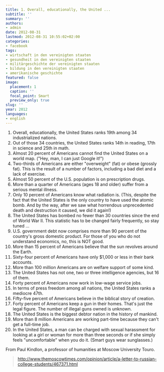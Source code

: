 ```yaml
---
title: 1. Overall, educationally, the United ...
subtitle: ''
summary: ''
authors:
- admin
date: 2012-08-31
lastmod: 2012-08-31 10:55:02+02:00
categories:
- facebook
tags:
- wirtschaft in den vereinigten staaten
- gesundheit in den vereinigten staaten
- militärgeschichte der vereinigten staaten
- bildung in den vereinigten staaten
- amerikanische geschichte
featured: false
image:
  placement: 1
  caption: ''
  focal_point: Smart
  preview_only: true
slug: ''
year: 2012
languages:
- english
---
```


1. Overall, educationally, the United States ranks 19th among 34 industrialized nations.
2. Out of those 34 countries, the United States ranks 14th in reading, 17th in science and 25th in math.
3. Almost 20 percent of Americans cannot find the United States on a world map. ("Hey, man, I can just Google it!")
4. Two-thirds of Americans are either "overweight" (fat) or obese (grossly fat). This is the result of a number of factors, including a bad diet and a lack of exercise.
5. Almost 50 percent of the U.S. population is on prescription drugs.
6. More than a quarter of Americans (ages 18 and older) suffer from a serious mental illness.
7. Only 10 percent of Americans know what radiation is. (This, despite the fact that the United States is the only country to have used the atomic bomb. And by the way, after we saw what horrendous unprecedented death and destruction it caused, we did it again!)
8. The United States has bombed no fewer than 30 countries since the end of World War II. This statistic has to be changed fairly frequently, so stay tuned …
9. U.S. government debt now comprises more than 90 percent of the country's gross domestic product. For those of you who do not understand economics, no, this is NOT good.
10. More than 15 percent of Americans believe that the sun revolves around the Earth.
11. Sixty-four percent of Americans have only $1,000 or less in their bank accounts.
12. More than 100 million Americans are on welfare support of some kind.
13. The United States has not one, two or three intelligence agencies, but 16 of them.
14. Forty percent of Americans now work in low-wage service jobs.
15. In terms of press freedom among all nations, the United States ranks a mediocre 47th.
16. Fifty-five percent of Americans believe in the biblical story of creation.
17. Forty percent of Americans keep a gun in their homes. That's just the legal figure. The number of illegal guns owned is unknown.
18. The United States is the biggest debtor nation in the history of mankind.
19. More than 8 million Americans are working part-time because they can't get a full-time job.
20. In the United States, a man can be charged with sexual harassment for looking at a girl or woman for more than three seconds or if she simply feels "uncomfortable" when you do it. (Smart guys wear sunglasses.)

From Paul Kindlon, a professor of humanities at Moscow University Touro.
> http://www.themoscowtimes.com/opinion/article/a-letter-to-russian-college-students/467371.html
